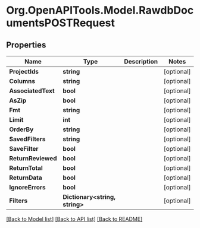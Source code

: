 
# Org.OpenAPITools.Model.RawdbDocumentsPOSTRequest

## Properties

Name | Type | Description | Notes
------------ | ------------- | ------------- | -------------
**ProjectIds** | **string** |  | [optional] 
**Columns** | **string** |  | [optional] 
**AssociatedText** | **bool** |  | [optional] 
**AsZip** | **bool** |  | [optional] 
**Fmt** | **string** |  | [optional] 
**Limit** | **int** |  | [optional] 
**OrderBy** | **string** |  | [optional] 
**SavedFilters** | **string** |  | [optional] 
**SaveFilter** | **bool** |  | [optional] 
**ReturnReviewed** | **bool** |  | [optional] 
**ReturnTotal** | **bool** |  | [optional] 
**ReturnData** | **bool** |  | [optional] 
**IgnoreErrors** | **bool** |  | [optional] 
**Filters** | **Dictionary&lt;string, string&gt;** |  | [optional] 

[[Back to Model list]](../README.md#documentation-for-models)
[[Back to API list]](../README.md#documentation-for-api-endpoints)
[[Back to README]](../README.md)

